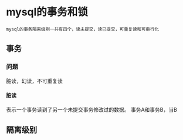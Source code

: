 # mysql的事务和锁
```
mysql的事务隔离级别一共有四个，读未提交，读已提交，可重复读和可串行化
```
## 事务
### 问题
脏读，幻读，不可重复读
#### 脏读
表示一个事务读到了另一个未提交事务修改过的数据。
事务A和事务B，当B


## 隔离级别

